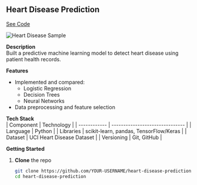 ## Heart Disease Prediction  
[See Code](https://github.com/ankitx55/heart-disease-project)

![Heart Disease Sample](https://github.com/ankitx55/Heart-Disease-Project/blob/main/Screenshot%202025-07-30%20at%203.24.04%E2%80%AFPM.png)

**Description**  
Built a predictive machine learning model to detect heart disease using patient health records.

**Features**  
- Implemented and compared:
  - Logistic Regression  
  - Decision Trees  
  - Neural Networks  
- Data preprocessing and feature selection

**Tech Stack**  
| Component    | Technology                      |
| ------------ | ------------------------------- |
| Language     | Python                          |
| Libraries    | scikit-learn, pandas, TensorFlow/Keras |
| Dataset      | UCI Heart Disease Dataset       |
| Versioning   | Git, GitHub                     |

**Getting Started**  
1. **Clone** the repo  
   ```bash
   git clone https://github.com/YOUR-USERNAME/heart-disease-prediction.git
   cd heart-disease-prediction
